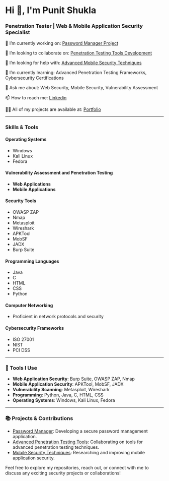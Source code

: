 

# Hi 👋, I'm Punit Shukla

### Penetration Tester | Web & Mobile Application Security Specialist

🔭 I’m currently working on: [Password Manager Project](#)

👯 I’m looking to collaborate on: [Penetration Testing Tools Development](#)

🤝 I’m looking for help with: [Advanced Mobile Security Techniques](#)

🌱 I’m currently learning: Advanced Penetration Testing Frameworks, Cybersecurity Certifications

💬 Ask me about: Web Security, Mobile Security, Vulnerability Assessment

📫 How to reach me: [Linkedin](https://www.linkedin.com/in/punit-shukla-0b43b2223?utm_source=share&utm_campaign=share_via&utm_content=profile&utm_medium=android_app)

👨‍💻 All of my projects are available at: [Portfolio](https://punitshukla1.github.io/PunitShuklaPortfolio/)

---

### **Skills & Tools**

#### **Operating Systems**
- Windows
- Kali Linux
- Fedora

#### **Vulnerability Assessment and Penetration Testing**
- **Web Applications**
- **Mobile Applications**

#### **Security Tools**
- OWASP ZAP
- Nmap
- Metasploit
- Wireshark
- APKTool
- MobSF
- JADX
- Burp Suite

#### **Programming Languages**
- Java
- C
- HTML
- CSS
- Python

#### **Computer Networking**
- Proficient in network protocols and security

#### **Cybersecurity Frameworks**
- ISO 27001
- NIST
- PCI DSS

---

### **🔧 Tools I Use**
- **Web Application Security**: Burp Suite, OWASP ZAP, Nmap
- **Mobile Application Security**: APKTool, MobSF, JADX
- **Vulnerability Scanning**: Metasploit, Wireshark
- **Programming**: Python, Java, C, HTML, CSS
- **Operating Systems**: Windows, Kali Linux, Fedora

---

### **📚 Projects & Contributions**
- [Password Manager](#): Developing a secure password management application.
- [Advanced Penetration Testing Tools](#): Collaborating on tools for advanced penetration testing techniques.
- [Mobile Security Techniques](#): Researching and improving mobile application security.

Feel free to explore my repositories, reach out, or connect with me to discuss any exciting security projects or collaborations!

